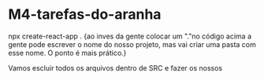 # M4-tarefas-do-aranha
npx create-react-app .
{ao inves da gente colocar um "."no código acima a gente pode escrever o nome do nosso projeto, mas vai criar uma pasta com esse nome. O ponto é mais prático.}

Vamos escluir todos os arquivos dentro de SRC e fazer os nossos